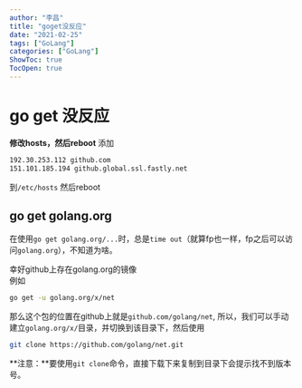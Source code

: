```yaml
---
author: "李昌"
title: "goget没反应"
date: "2021-02-25"
tags: ["GoLang"]
categories: ["GoLang"]
ShowToc: true
TocOpen: true
---
```


# go get 没反应

**修改hosts，然后reboot**
添加
```bash
192.30.253.112 github.com
151.101.185.194 github.global.ssl.fastly.net
```
到```/etc/hosts```
然后reboot

## go get golang.org

在使用```go get golang.org/...```时，总是```time out```（就算fp也一样，fp之后可以访问```golang.org```），不知道为啥。

幸好github上存在golang.org的镜像  
例如
```bash
go get -u golang.org/x/net
```
那么这个包的位置在github上就是```github.com/golang/net```, 所以，我们可以手动建立```golang.org/x/```目录，并切换到该目录下，然后使用
```bash
git clone https://github.com/golang/net.git
```
**注意：**要使用```git clone```命令，直接下载下来复制到目录下会提示找不到版本号。
